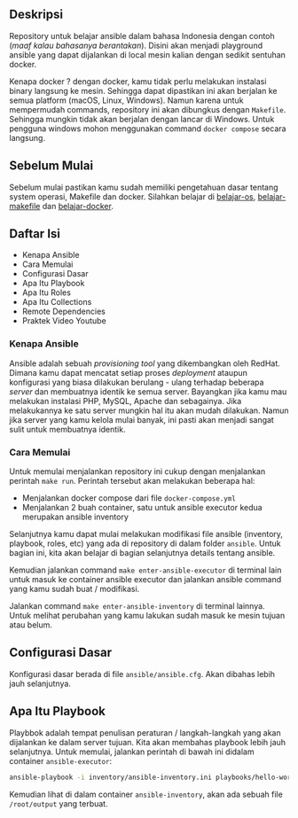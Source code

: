## Deskripsi

Repository untuk belajar ansible dalam bahasa Indonesia dengan contoh (_maaf kalau bahasanya berantakan_). Disini akan menjadi playground ansible yang dapat dijalankan di local mesin kalian dengan sedikit sentuhan docker.

Kenapa docker ? dengan docker, kamu tidak perlu melakukan instalasi binary langsung ke mesin. Sehingga dapat dipastikan ini akan berjalan ke semua platform (macOS, Linux, Windows). Namun karena untuk mempermudah commands, repository ini akan dibungkus dengan `Makefile`. Sehingga mungkin tidak akan berjalan dengan lancar di Windows. Untuk pengguna windows mohon menggunakan command `docker compose` secara langsung.

## Sebelum Mulai

Sebelum mulai pastikan kamu sudah memiliki pengetahuan dasar tentang system operasi, Makefile dan docker. Silahkan belajar di [belajar-os](https://github.com/devetek/belajar-os), [belajar-makefile](https://github.com/devetek/belajar-makefile) dan [belajar-docker](https://github.com/devetek/belajar-docker).

## Daftar Isi

- Kenapa Ansible
- Cara Memulai
- Configurasi Dasar
- Apa Itu Playbook
- Apa Itu Roles
- Apa Itu Collections
- Remote Dependencies
- Praktek Video Youtube

### Kenapa Ansible

Ansible adalah sebuah _provisioning tool_ yang dikembangkan oleh RedHat. Dimana kamu dapat mencatat setiap proses _deployment_ ataupun konfigurasi yang biasa dilakukan berulang - ulang terhadap beberapa _server_ dan membuatnya identik ke semua server.
Bayangkan jika kamu mau melakukan instalasi PHP, MySQL, Apache dan sebagainya. Jika melakukannya ke satu server mungkin hal itu akan mudah dilakukan. Namun jika server yang kamu kelola mulai banyak, ini pasti akan menjadi sangat sulit untuk membuatnya identik.

### Cara Memulai

Untuk memulai menjalankan repository ini cukup dengan menjalankan perintah `make run`. Perintah tersebut akan melakukan beberapa hal:

- Menjalankan docker compose dari file `docker-compose.yml`
- Menjalankan 2 buah container, satu untuk ansible executor kedua merupakan ansible inventory

Selanjutnya kamu dapat mulai melakukan modifikasi file ansible (inventory, playbook, roles, etc) yang ada di repository di dalam folder `ansible`. Untuk bagian ini, kita akan belajar di bagian selanjutnya details tentang ansible.

Kemudian jalankan command `make enter-ansible-executor` di terminal lain untuk masuk ke container ansible executor dan jalankan ansible command yang kamu sudah buat / modifikasi.

Jalankan command `make enter-ansible-inventory` di terminal lainnya. Untuk melihat perubahan yang kamu lakukan sudah masuk ke mesin tujuan atau belum.

## Configurasi Dasar

Konfigurasi dasar berada di file `ansible/ansible.cfg`. Akan dibahas lebih jauh selanjutnya.

## Apa Itu Playbook

Playbbok adalah tempat penulisan peraturan / langkah-langkah yang akan dijalankan ke dalam server tujuan. Kita akan membahas playbook lebih jauh selanjutnya. Untuk memulai, jalankan perintah di bawah ini didalam container `ansible-executor`:

```sh
ansible-playbook -i inventory/ansible-inventory.ini playbooks/hello-world.yml -vv
```

Kemudian lihat di dalam container `ansible-inventory`, akan ada sebuah file `/root/output` yang terbuat.
